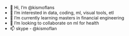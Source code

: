 - 👋 Hi, I’m @kismoflans
- 👀 I’m interested in data, coding, ml, visual tools, etl
- 🌱 I’m currently learning masters in financial engineering
- 💞️ I’m looking to collaborate on ml for health
- 📫 skype - @kismoflan


<!---
kismoflans/kismoflans is a ✨ special ✨ repository because its `README.md` (this file) appears on your GitHub profile.
You can click the Preview link to take a look at your changes.
--->
